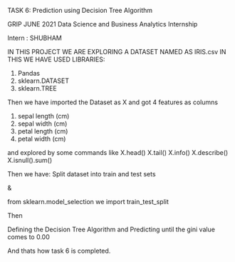 TASK 6: Prediction using Decision Tree Algorithm

GRIP JUNE 2021 Data Science and Business Analytics Internship

Intern : SHUBHAM

IN THIS PROJECT WE ARE EXPLORING A DATASET NAMED AS IRIS.csv
IN THIS WE HAVE USED LIBRARIES:
1. Pandas
2. sklearn.DATASET
3. sklearn.TREE

Then we have imported the Dataset as X
and got 4 features as columns
1. sepal length (cm)	
2. sepal width (cm)	
3. petal length (cm)	
4. petal width (cm)

and explored by some commands like
X.head()
X.tail()
X.info()
X.describe()
X.isnull().sum()

Then we have: Split dataset into train and test sets

&

from sklearn.model_selection we import train_test_split

Then

Defining the Decision Tree Algorithm and Predicting until the gini value comes to 0.00

And thats how task 6 is completed.
